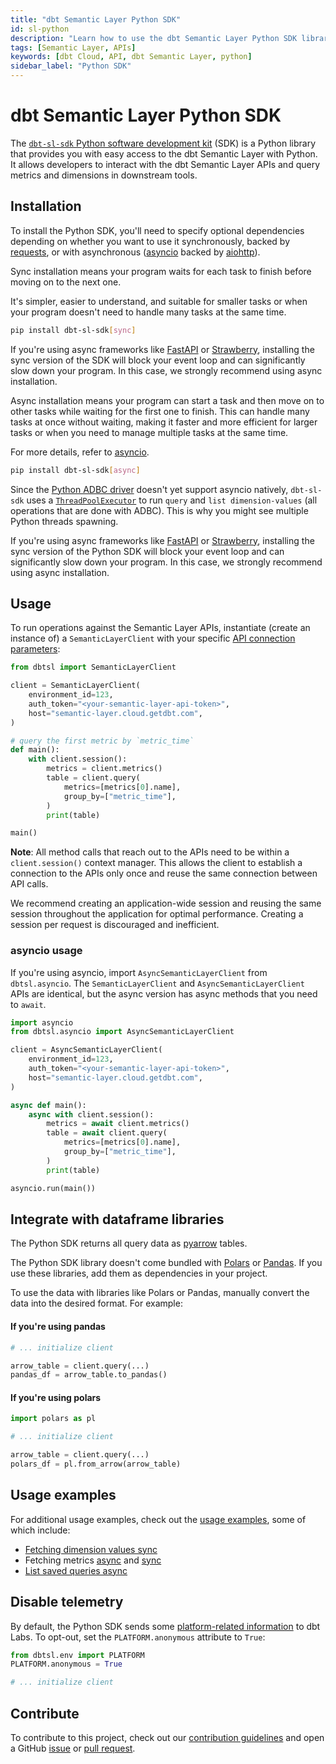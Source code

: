 ```yaml
---
title: "dbt Semantic Layer Python SDK"
id: sl-python
description: "Learn how to use the dbt Semantic Layer Python SDK library to interact with the dbt Semantic Layer."
tags: [Semantic Layer, APIs]
keywords: [dbt Cloud, API, dbt Semantic Layer, python]
sidebar_label: "Python SDK"
---
```


# dbt Semantic Layer Python SDK <Lifecycle status="Preview"/>
The [`dbt-sl-sdk` Python software development kit](https://github.com/dbt-labs/semantic-layer-sdk-python) (SDK) is a Python library that provides you with easy access to the dbt Semantic Layer with Python. It allows developers to interact with the dbt Semantic Layer APIs and query metrics and dimensions in downstream tools.

## Installation

To install the Python SDK, you'll need to specify optional dependencies depending on whether you want to use it synchronously, backed by [requests](https://github.com/psf/requests/), or with asynchronous ([asyncio](https://docs.python.org/3/library/asyncio.html) backed by [aiohttp](https://github.com/aio-libs/aiohttp/)).

<Tabs>
<TabItem value="sync" label="Sync installation">

Sync installation means your program waits for each task to finish before moving on to the next one. 

It's simpler, easier to understand, and suitable for smaller tasks or when your program doesn't need to handle many tasks at the same time.

```bash
pip install dbt-sl-sdk[sync]
```
If you're using async frameworks like [FastAPI](https://fastapi.tiangolo.com/) or [Strawberry](https://github.com/strawberry-graphql/strawberry), installing the sync version of the SDK will block your event loop and can significantly slow down your program. In this case, we strongly recommend using async installation.

</TabItem>

<TabItem value="async" label="Async installation">

Async installation means your program can start a task and then move on to other tasks while waiting for the first one to finish. This can handle many tasks at once without waiting, making it faster and more efficient for larger tasks or when you need to manage multiple tasks at the same time. 

For more details, refer to [asyncio](https://docs.python.org/3/library/asyncio.html).

```bash
pip install dbt-sl-sdk[async]
```

Since the [Python ADBC driver](https://github.com/apache/arrow-adbc/tree/main/python/adbc_driver_manager) doesn't yet support asyncio natively, `dbt-sl-sdk` uses a [`ThreadPoolExecutor`](https://github.com/dbt-labs/semantic-layer-sdk-python/blob/5e52e1ca840d20a143b226ae33d194a4a9bc008f/dbtsl/api/adbc/client/asyncio.py#L62) to run `query` and `list dimension-values` (all operations that are done with ADBC).  This is why you might see multiple Python threads spawning.

If you're using async frameworks like [FastAPI](https://fastapi.tiangolo.com/) or [Strawberry](https://github.com/strawberry-graphql/strawberry), installing the sync version of the Python SDK will block your event loop and can significantly slow down your program. In this case, we strongly recommend using async installation.

</TabItem>
</Tabs>

## Usage
To run operations against the Semantic Layer APIs, instantiate (create an instance of) a `SemanticLayerClient` with your specific [API connection parameters](/docs/dbt-cloud-apis/sl-api-overview):

```python
from dbtsl import SemanticLayerClient

client = SemanticLayerClient(
    environment_id=123,
    auth_token="<your-semantic-layer-api-token>",
    host="semantic-layer.cloud.getdbt.com",
)

# query the first metric by `metric_time`
def main():
    with client.session():
        metrics = client.metrics()
        table = client.query(
            metrics=[metrics[0].name],
            group_by=["metric_time"],
        )
        print(table)

main()
```

**Note**: All method calls that reach out to the APIs need to be within a `client.session()` context manager. This allows the client to establish a connection to the APIs only once and reuse the same connection between API calls. 

We recommend creating an application-wide session and reusing the same session throughout the application for optimal performance. Creating a session per request is discouraged and inefficient.

### asyncio usage
If you're using asyncio, import `AsyncSemanticLayerClient` from `dbtsl.asyncio`. The `SemanticLayerClient` and `AsyncSemanticLayerClient` APIs are identical, but the async version has async methods that you need to `await`.

```python
import asyncio
from dbtsl.asyncio import AsyncSemanticLayerClient

client = AsyncSemanticLayerClient(
    environment_id=123,
    auth_token="<your-semantic-layer-api-token>",
    host="semantic-layer.cloud.getdbt.com",
)

async def main():
    async with client.session():
        metrics = await client.metrics()
        table = await client.query(
            metrics=[metrics[0].name],
            group_by=["metric_time"],
        )
        print(table)

asyncio.run(main())

```

## Integrate with dataframe libraries

The Python SDK returns all query data as [pyarrow](https://arrow.apache.org/docs/python/index.html) tables. 

The Python SDK library doesn't come bundled with [Polars](https://pola.rs/) or [Pandas](https://pandas.pydata.org/). If you use these libraries, add them as dependencies in your project.

To use the data with libraries like Polars or Pandas, manually convert the data into the desired format. For example:

#### If you're using pandas

```python
# ... initialize client

arrow_table = client.query(...)
pandas_df = arrow_table.to_pandas()

```

#### If you're using polars

```python
import polars as pl

# ... initialize client

arrow_table = client.query(...)
polars_df = pl.from_arrow(arrow_table)
```

## Usage examples
For additional usage examples, check out the [usage examples](https://github.com/dbt-labs/semantic-layer-sdk-python/tree/main/examples), some of which include:

- [Fetching dimension values sync](https://github.com/dbt-labs/semantic-layer-sdk-python/blob/main/examples/fetch_dimension_values_sync.py)
- Fetching metrics [async](https://github.com/dbt-labs/semantic-layer-sdk-python/blob/main/examples/fetch_metric_async.py) and [sync](https://github.com/dbt-labs/semantic-layer-sdk-python/blob/main/examples/fetch_metric_sync.py)
- [List saved queries async](https://github.com/dbt-labs/semantic-layer-sdk-python/blob/main/examples/list_saved_queries_async.py)

## Disable telemetry
By default, the Python SDK sends some [platform-related information](https://github.com/dbt-labs/semantic-layer-sdk-python/blob/main/dbtsl/env.py) to dbt Labs. To opt-out, set the `PLATFORM.anonymous` attribute to `True`:

```python
from dbtsl.env import PLATFORM
PLATFORM.anonymous = True

# ... initialize client
```

## Contribute
To contribute to this project, check out our [contribution guidelines](https://github.com/dbt-labs/semantic-layer-sdk-python/blob/main/CONTRIBUTING.md) and open a GitHub [issue](https://github.com/dbt-labs/semantic-layer-sdk-python/issues) or [pull request](https://github.com/dbt-labs/semantic-layer-sdk-python/pulls). 
